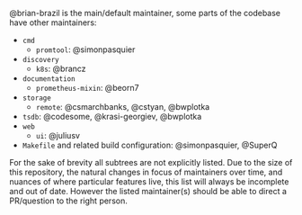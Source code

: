 @brian-brazil is the main/default maintainer, some parts of the codebase have other maintainers:

* `cmd`
  * `promtool`: @simonpasquier
* `discovery`
  * `k8s`: @brancz
* `documentation`
  * `prometheus-mixin`: @beorn7
* `storage`
  * `remote`: @csmarchbanks, @cstyan, @bwplotka
* `tsdb`: @codesome, @krasi-georgiev, @bwplotka
* `web`
  * `ui`: @juliusv
* `Makefile` and related build configuration: @simonpasquier, @SuperQ

For the sake of brevity all subtrees are not explicitly listed. Due to the size
of this repository, the natural changes in focus of maintainers over time, and
nuances of where particular features live, this list will always be incomplete
and out of date. However the listed maintainer(s) should be able to direct a
PR/question to the right person.

